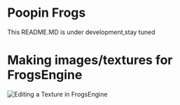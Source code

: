 # Poopin Frogs
 This README.MD is under development,stay tuned

# Making images/textures for FrogsEngine

![Editing a Texture in FrogsEngine](https://aiwnios.com/ViewVideo.HC?view=FrogsEngine/EditTexture.DD)
